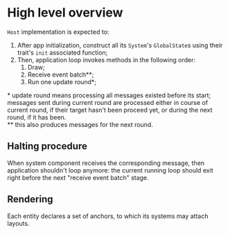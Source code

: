# High level overview

`Host` implementation is expected to:

1. After app initialization, construct all its `System`\'s `GlobalState`s using their trait's `init` associated function;
2. Then, application loop invokes methods in the following order:
   1. Draw;
   2. Receive event batch**;
   3. Run one update round*;

\* update round means processing all messages existed before its start; messages sent during current round are processed either in course of current round, if their target hasn't been proceed yet, or during the next round, if it has been.\
\** this also produces messages for the next round.

## Halting procedure

When system component receives the corresponding message, then application shouldn't loop anymore: the current running loop should exit right before the next "receive event batch" stage. 

## Rendering

Each entity declares a set of anchors, to which its systems may attach layouts.
 